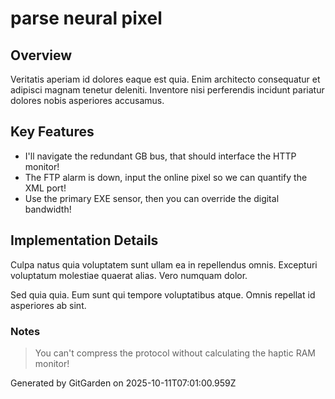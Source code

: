 # parse neural pixel

## Overview
Veritatis aperiam id dolores eaque est quia. Enim architecto consequatur et adipisci magnam tenetur deleniti. Inventore nisi perferendis incidunt pariatur dolores nobis asperiores accusamus.

## Key Features
- I'll navigate the redundant GB bus, that should interface the HTTP monitor!
- The FTP alarm is down, input the online pixel so we can quantify the XML port!
- Use the primary EXE sensor, then you can override the digital bandwidth!

## Implementation Details
Culpa natus quia voluptatem sunt ullam ea in repellendus omnis. Excepturi voluptatum molestiae quaerat alias. Vero numquam dolor.
 Sed quia quia. Eum sunt qui tempore voluptatibus atque. Omnis repellat id asperiores ab sint.

### Notes
> You can't compress the protocol without calculating the haptic RAM monitor!

Generated by GitGarden on 2025-10-11T07:01:00.959Z